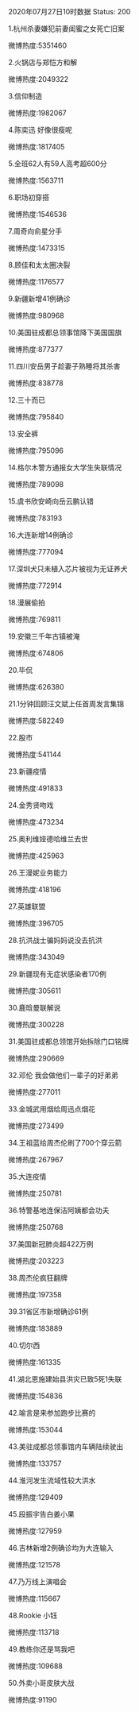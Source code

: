 2020年07月27日10时数据
Status: 200

1.杭州杀妻嫌犯前妻闺蜜之女死亡旧案

微博热度:5351460

2.火锅店与郑恺方和解

微博热度:2049322

3.信仰制造

微博热度:1982067

4.陈奕迅 好像很瘦呢

微博热度:1817405

5.全班62人有59人高考超600分

微博热度:1563711

6.职场初穿搭

微博热度:1546536

7.周奇向俞星分手

微博热度:1473315

8.顾佳和太太圈决裂

微博热度:1176577

9.新疆新增41例确诊

微博热度:980968

10.美国驻成都总领事馆降下美国国旗

微博热度:877377

11.四川安岳男子趁妻子熟睡将其杀害

微博热度:838778

12.三十而已

微博热度:795840

13.安全裤

微博热度:795096

14.格尔木警方通报女大学生失联情况

微博热度:789098

15.虞书欣安崎向岳云鹏认错

微博热度:783193

16.大连新增14例确诊

微博热度:777094

17.深圳犬只未植入芯片被视为无证养犬

微博热度:772914

18.漫展偷拍

微博热度:769811

19.安徽三千年古镇被淹

微博热度:674806

20.毕侃

微博热度:626380

21.1分钟回顾汪文斌上任首周发言集锦

微博热度:582249

22.股市

微博热度:541144

23.新疆疫情

微博热度:491833

24.金秀贤吻戏

微博热度:473234

25.奥利维娅德哈维兰去世

微博热度:425963

26.王漫妮业务能力

微博热度:418196

27.英雄联盟

微博热度:396705

28.抗洪战士骗妈妈说没去抗洪

微博热度:343049

29.新疆现有无症状感染者170例

微博热度:305611

30.鹿晗曼联解说

微博热度:300228

31.美国驻成都总领馆开始拆除门口铭牌

微博热度:290669

32.邓伦 我会做他们一辈子的好弟弟

微博热度:277011

33.金城武用烟给周迅点烟花

微博热度:273499

34.王祖蓝给周杰伦刷了700个穿云箭

微博热度:267967

35.大连疫情

微博热度:250781

36.特警基地连保洁阿姨都会功夫

微博热度:250768

37.美国新冠肺炎超422万例

微博热度:203223

38.周杰伦疯狂翻牌

微博热度:197358

39.31省区市新增确诊61例

微博热度:183889

40.切尔西

微博热度:161335

41.湖北恩施建始县洪灾已致5死1失联

微博热度:154836

42.喻言是来参加跑步比赛的

微博热度:153044

43.美驻成都总领事馆内车辆陆续驶出

微博热度:133757

44.淮河发生流域性较大洪水

微博热度:129409

45.段振宇告白姜小果

微博热度:127959

46.吉林新增2例确诊均为大连输入

微博热度:121578

47.乃万线上演唱会

微博热度:115667

48.Rookie 小钰

微博热度:113718

49.教练你还是骂我吧

微博热度:109688

50.外卖小哥皮肤大战

微博热度:91190

